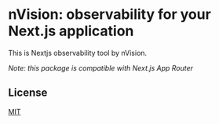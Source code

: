 # nVision: observability for your Next.js application

This is Nextjs observability tool by nVision. 

_Note: this package is compatible with Next.js App Router_

## License

[MIT](https://choosealicense.com/licenses/mit/)